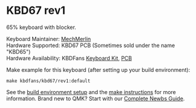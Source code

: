 # KBD67 rev1

65% keyboard with blocker.  

Keyboard Maintainer: [MechMerlin](https://github.com/mechmerlin)  
Hardware Supported: KBD67 PCB (Sometimes sold under the name "KBD65")  
Hardware Availability: KBDFans [Keyboard Kit](https://kbdfans.cn/products/coming-soon-kbd67-mechanical-keyboard-diy-kit), [PCB](https://kbdfans.cn/collections/65/products/kbd65-65-custom-mechanical-keyboard-pcb)

Make example for this keyboard (after setting up your build environment):

    make kbdfans/kbd67/rev1:default

See the [build environment setup](https://docs.qmk.fm/#/getting_started_build_tools) and the [make instructions](https://docs.qmk.fm/#/getting_started_make_guide) for more information. Brand new to QMK? Start with our [Complete Newbs Guide](https://docs.qmk.fm/#/newbs).
